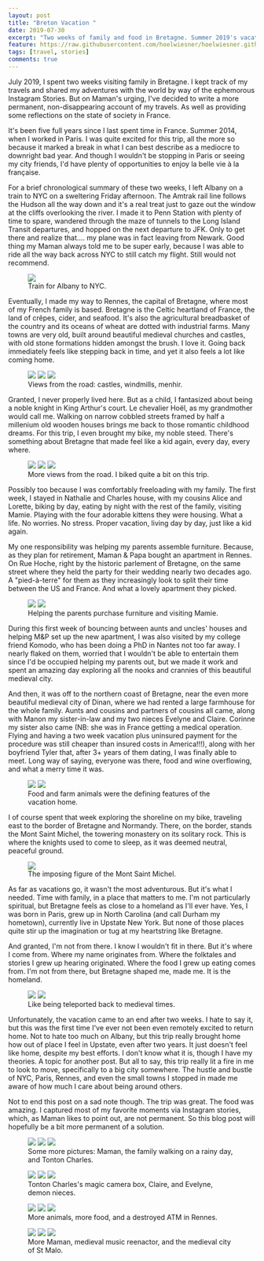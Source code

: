 ```yaml
---
layout: post
title: "Breton Vacation "
date: 2019-07-30
excerpt: "Two weeks of family and food in Bretagne. Summer 2019's vacation diary."
feature: https://raw.githubusercontent.com/hoelwiesner/hoelwiesner.github.io/master/assets/img/Bretagne%202019/plage.jpg
tags: [travel, stories]
comments: true
---
```


July 2019, I spent two weeks visiting family in Bretagne. I kept track of my travels and shared my adventures with the world by way of the ephemorous Instagram Stories. But on Maman's urging, I've decided to write a more permanent, non-disappearing account of my travels. As well as providing some reflections on the state of society in France.

It's been five full years since I last spent time in France. Summer 2014, when I worked in Paris. I was quite excited for this trip, all the more so because it marked a break in what I can best describe as a mediocre to downright bad year. And though I wouldn't be stopping in Paris or seeing my city friends, I'd have plenty of opportunities to enjoy la belle vie à la française. 

For a brief chronological summary of these two weeks, I left Albany on a train to NYC on a sweltering Friday afternoon. The Amtrak rail line follows the Hudson all the way down and it's a real treat just to gaze out the window at the cliffs overlooking the river. I made it to Penn Station with plenty of time to spare, wandered through the maze of tunnels to the Long Island Transit departures, and hopped on the next departure to JFK. Only to get there and realize that.... my plane was in fact leaving from Newark. Good thing my Maman always told me to be super early, because I was able to ride all the way back across NYC to still catch my flight. Still would not recommend.

<figure>
	<a href="https://raw.githubusercontent.com/hoelwiesner/hoelwiesner.github.io/master/assets/img/Bretagne%202019/amtrak.jpg"><img src="https://raw.githubusercontent.com/hoelwiesner/hoelwiesner.github.io/master/assets/img/Bretagne%202019/amtrak.jpg"></a>
	<figcaption>Train for Albany to NYC.</figcaption>
</figure>

Eventually, I made my way to Rennes, the capital of Bretagne, where most of my French family is based. Bretagne is the Celtic heartland of France, the land of crêpes, cider, and seafood. It's also the agricultural breadbasket of the country and its oceans of wheat are dotted with industrial farms. Many towns are very old, built around beautiful medieval churches and castles, with old stone formations hidden amongst the brush. I love it. Going back immediately feels like stepping back in time, and yet it also feels a lot like coming home.

<figure class="third">
	<a href="https://raw.githubusercontent.com/hoelwiesner/hoelwiesner.github.io/master/assets/img/Bretagne%202019/castle.jpg"><img src="https://raw.githubusercontent.com/hoelwiesner/hoelwiesner.github.io/master/assets/img/Bretagne%202019/castle.jpg"></a>
    <a href="https://raw.githubusercontent.com/hoelwiesner/hoelwiesner.github.io/master/assets/img/Bretagne%202019/moulin.jpg"><img src="https://raw.githubusercontent.com/hoelwiesner/hoelwiesner.github.io/master/assets/img/Bretagne%202019/moulin.jpg"></a>
    <a href="https://raw.githubusercontent.com/hoelwiesner/hoelwiesner.github.io/master/assets/img/Bretagne%202019/menhir.jpg"><img src="https://raw.githubusercontent.com/hoelwiesner/hoelwiesner.github.io/master/assets/img/Bretagne%202019/menhir.jpg"></a>
	<figcaption>Views from the road: castles, windmills, menhir.</figcaption>
</figure>

Granted, I never properly lived here. But as a child, I fantasized about being a noble knight in King Arthur's court. Le chevalier Hoël, as my grandmother would call me. Walking on narrow cobbled streets framed by half a millenium old wooden houses brings me back to those romantic childhood dreams. For this trip, I even brought my bike, my noble steed. There's something about Bretagne that made feel like a kid again, every day, every where.

<figure class="third">
    <a href="https://raw.githubusercontent.com/hoelwiesner/hoelwiesner.github.io/master/assets/img/Bretagne%202019/grain.jpg"><img src="https://raw.githubusercontent.com/hoelwiesner/hoelwiesner.github.io/master/assets/img/Bretagne%202019/grain.jpg"></a>
<a href="https://raw.githubusercontent.com/hoelwiesner/hoelwiesner.github.io/master/assets/img/Bretagne%202019/cap.jpg"><img src="https://raw.githubusercontent.com/hoelwiesner/hoelwiesner.github.io/master/assets/img/Bretagne%202019/cap.jpg"></a>
    <a href="https://raw.githubusercontent.com/hoelwiesner/hoelwiesner.github.io/master/assets/img/Bretagne%202019/ocean.jpg"><img src="https://raw.githubusercontent.com/hoelwiesner/hoelwiesner.github.io/master/assets/img/Bretagne%202019/ocean.jpg"></a>
	<figcaption>More views from the road. I biked quite a bit on this trip.</figcaption>
</figure>

Possibly too because I was comfortably freeloading with my family. The first week, I stayed in Nathalie and Charles house, with my cousins Alice and Lorette, biking by day, eating by night with the rest of the family, visiting Mamie. Playing with the four adorable kittens they were housing. What a life. No worries. No stress. Proper vacation, living day by day, just like a kid again.

My one responsibility was helping my parents assemble furniture. Because, as they plan for retirement, Maman & Papa bought an apartment in Rennes. On Rue Hoche, right by the historic parlement of Bretagne, on the same street where they held the party for their wedding nearly two decades ago. A "pied-à-terre" for them as they increasingly look to split their time between the US and France. And what a lovely apartment they picked. 

<figure class="half">
    <a href="https://raw.githubusercontent.com/hoelwiesner/hoelwiesner.github.io/master/assets/img/Bretagne%202019/brocante.jpg"><img src="https://raw.githubusercontent.com/hoelwiesner/hoelwiesner.github.io/master/assets/img/Bretagne%202019/brocante.jpg"></a>
<a href="https://raw.githubusercontent.com/hoelwiesner/hoelwiesner.github.io/master/assets/img/Bretagne%202019/mamie.jpg"><img src="https://raw.githubusercontent.com/hoelwiesner/hoelwiesner.github.io/master/assets/img/Bretagne%202019/mamie.jpg"></a>
	<figcaption>Helping the parents purchase furniture and visiting Mamie.</figcaption>
</figure>

During this first week of bouncing between aunts and uncles' houses and helping M&P set up the new apartment, I was also visited by my college friend Komodo, who has been doing a PhD in Nantes not too far away. I nearly flaked on them, worried that I wouldn't be able to entertain them since I'd be occupied helping my parents out, but we made it work and spent an amazing day exploring all the nooks and crannies of this beautiful medieval city.

And then, it was off to the northern coast of Bretagne, near the even more beautiful medieval city of Dinan, where we had rented a large farmhouse for the whole family. Aunts and cousins and partners of cousins all came, along with Manon my sister-in-law and my two nieces Evelyne and Claire. Corinne my sister also came (NB: she was in France getting a medical operation. Flying and having a two week vacation plus uninsured payment for the procedure was still cheaper than insured costs in America!!!), along with her boyfriend Tyler that, after 3+ years of them dating, I was finally able to meet. Long way of saying, everyone was there, food and wine overflowing, and what a merry time it was.

<figure class="half">
    <a href="https://raw.githubusercontent.com/hoelwiesner/hoelwiesner.github.io/master/assets/img/Bretagne%202019/apero.jpg"><img src="https://raw.githubusercontent.com/hoelwiesner/hoelwiesner.github.io/master/assets/img/Bretagne%202019/apero.jpg"></a>
<a href="https://raw.githubusercontent.com/hoelwiesner/hoelwiesner.github.io/master/assets/img/Bretagne%202019/poulain.jpg"><img src="https://raw.githubusercontent.com/hoelwiesner/hoelwiesner.github.io/master/assets/img/Bretagne%202019/poulain.jpg"></a>
	<figcaption>Food and farm animals were the defining features of the vacation home.</figcaption>
</figure>

I of course spent that week exploring the shoreline on my bike, traveling east to the border of Bretagne and Normandy. There, on the border, stands the Mont Saint Michel, the towering monastery on its solitary rock. This is where the knights used to come to sleep, as it was deemed neutral, peaceful ground. 

<figure>
    <a href="https://raw.githubusercontent.com/hoelwiesner/hoelwiesner.github.io/master/assets/img/Bretagne%202019/stmichel.jpg"><img src="https://raw.githubusercontent.com/hoelwiesner/hoelwiesner.github.io/master/assets/img/Bretagne%202019/stmichel.jpg"></a>
	<figcaption>The imposing figure of the Mont Saint Michel.</figcaption>
</figure>

As far as vacations go, it wasn't the most adventurous. But it's what I needed. Time with family, in a place that matters to me. I'm not particularly spiritual, but Bretagne feels as close to a homeland as I'll ever have. Yes, I was born in Paris, grew up in North Carolina (and call Durham my hometown), currently live in Upstate New York. But none of those places quite stir up the imagination or tug at my heartstring like Bretagne. 

And granted, I'm not from there. I know I wouldn't fit in there. But it's where I come from. Where my name originates from. Where the folktales and stories I grew up hearing originated. Where the food I grew up eating comes from. I'm not from there, but Bretagne shaped me, made me. It is the homeland. 

<figure class="half">
    <a href="https://raw.githubusercontent.com/hoelwiesner/hoelwiesner.github.io/master/assets/img/Bretagne%202019/cornemuse.jpg"><img src="https://raw.githubusercontent.com/hoelwiesner/hoelwiesner.github.io/master/assets/img/Bretagne%202019/cornemuse.jpg"></a>
<a href="https://raw.githubusercontent.com/hoelwiesner/hoelwiesner.github.io/master/assets/img/Bretagne%202019/dinan.jpg"><img src="https://raw.githubusercontent.com/hoelwiesner/hoelwiesner.github.io/master/assets/img/Bretagne%202019/dinan.jpg"></a>
	<figcaption>Like being teleported back to medieval times.</figcaption>
</figure>

Unfortunately, the vacation came to an end after two weeks. I hate to say it, but this was the first time I've ever not been even remotely excited to return home. Not to hate too much on Albany, but this trip really brought home how out of place I feel in Upstate, even after two years. It just doesn't feel like home, despite my best efforts. I don't know what it is, though I have my theories. A topic for another post. But all to say, this trip really lit a fire in me to look to move, specifically to a big city somewhere. The hustle and bustle of NYC, Paris, Rennes, and even the small towns I stopped in made me aware of how much  I care about being around others. 

Not to end this post on a sad note though. The trip was great. The food was amazing. I captured most of my favorite moments via Instagram stories, which, as Maman likes to point out, are not permanent. So this blog post will hopefully be a bit more permanent of a solution. 


<figure class="third">
    <a href="https://raw.githubusercontent.com/hoelwiesner/hoelwiesner.github.io/master/assets/img/Bretagne%202019/maman.jpg"><img src="https://raw.githubusercontent.com/hoelwiesner/hoelwiesner.github.io/master/assets/img/Bretagne%202019/maman.jpg"></a>
<a href="https://raw.githubusercontent.com/hoelwiesner/hoelwiesner.github.io/master/assets/img/Bretagne%202019/dinanfamille.jpg"><img src="https://raw.githubusercontent.com/hoelwiesner/hoelwiesner.github.io/master/assets/img/Bretagne%202019/dinanfamille.jpg"></a>
    <a href="https://raw.githubusercontent.com/hoelwiesner/hoelwiesner.github.io/master/assets/img/Bretagne%202019/charles.jpg"><img src="https://raw.githubusercontent.com/hoelwiesner/hoelwiesner.github.io/master/assets/img/Bretagne%202019/charles.jpg"></a>
	<figcaption>Some more pictures: Maman, the family walking on a rainy day, and Tonton Charles.</figcaption>
</figure>


<figure class="third">
    <a href="https://raw.githubusercontent.com/hoelwiesner/hoelwiesner.github.io/master/assets/img/Bretagne%202019/camera.jpg"><img src="https://raw.githubusercontent.com/hoelwiesner/hoelwiesner.github.io/master/assets/img/Bretagne%202019/camera.jpg"></a>
<a href="https://raw.githubusercontent.com/hoelwiesner/hoelwiesner.github.io/master/assets/img/Bretagne%202019/claire.jpg"><img src="https://raw.githubusercontent.com/hoelwiesner/hoelwiesner.github.io/master/assets/img/Bretagne%202019/claire.jpg"></a>
    <a href="https://raw.githubusercontent.com/hoelwiesner/hoelwiesner.github.io/master/assets/img/Bretagne%202019/evelyne.jpg"><img src="https://raw.githubusercontent.com/hoelwiesner/hoelwiesner.github.io/master/assets/img/Bretagne%202019/evelyne.jpg"></a>
	<figcaption>Tonton Charles's magic camera box, Claire, and Evelyne, demon nieces.</figcaption>
</figure>


<figure class="third">
    <a href="https://raw.githubusercontent.com/hoelwiesner/hoelwiesner.github.io/master/assets/img/Bretagne%202019/cat.jpg"><img src="https://raw.githubusercontent.com/hoelwiesner/hoelwiesner.github.io/master/assets/img/Bretagne%202019/cat.jpg"></a>
<a href="https://raw.githubusercontent.com/hoelwiesner/hoelwiesner.github.io/master/assets/img/Bretagne%202019/cheese.jpg"><img src="https://raw.githubusercontent.com/hoelwiesner/hoelwiesner.github.io/master/assets/img/Bretagne%202019/cheese.jpg"></a>
    <a href="https://raw.githubusercontent.com/hoelwiesner/hoelwiesner.github.io/master/assets/img/Bretagne%202019/atm.jpg"><img src="https://raw.githubusercontent.com/hoelwiesner/hoelwiesner.github.io/master/assets/img/Bretagne%202019/atm.jpg"></a>
	<figcaption>More animals, more food, and a destroyed ATM in Rennes.</figcaption>
</figure>


<figure class="third">
    <a href="https://raw.githubusercontent.com/hoelwiesner/hoelwiesner.github.io/master/assets/img/Bretagne%202019/mamanpluit.jpg"><img src="https://raw.githubusercontent.com/hoelwiesner/hoelwiesner.github.io/master/assets/img/Bretagne%202019/mamanpluit.jpg"></a>
<a href="https://raw.githubusercontent.com/hoelwiesner/hoelwiesner.github.io/master/assets/img/Bretagne%202019/music.jpg"><img src="https://raw.githubusercontent.com/hoelwiesner/hoelwiesner.github.io/master/assets/img/Bretagne%202019/music.jpg"></a>
    <a href="https://raw.githubusercontent.com/hoelwiesner/hoelwiesner.github.io/master/assets/img/Bretagne%202019/stmalo.jpg"><img src="https://raw.githubusercontent.com/hoelwiesner/hoelwiesner.github.io/master/assets/img/Bretagne%202019/stmalo.jpg"></a>
	<figcaption>More Maman, medieval music reenactor, and the medieval city of St Malo.</figcaption>
</figure>



